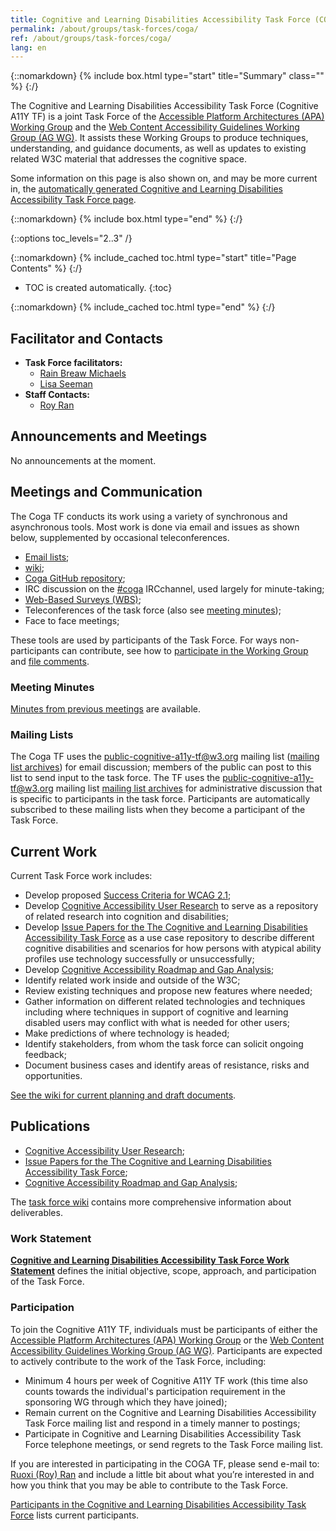 ```yaml
---
title: Cognitive and Learning Disabilities Accessibility Task Force (COGA)
permalink: /about/groups/task-forces/coga/
ref: /about/groups/task-forces/coga/
lang: en
---
```


{::nomarkdown}
{% include box.html type="start" title="Summary" class="" %}
{:/}

The Cognitive and Learning Disabilities Accessibility Task Force (Cognitive A11Y TF) is a joint Task Force of the [Accessible Platform Architectures (APA) Working Group](/about/groups/apawg/) and the [Web Content Accessibility Guidelines Working Group (AG WG)](/about/groups/agwg/). It assists these Working Groups to produce techniques, understanding, and guidance documents, as well as updates to existing related W3C material that addresses the cognitive space.


Some information on this page is also shown on, and may be more current in, the [automatically generated Cognitive and Learning Disabilities Accessibility Task Force page](https://www.w3.org/groups/tf/cognitive-a11y-tf).

{::nomarkdown}
{% include box.html type="end" %}
{:/}

{::options toc_levels="2..3" /}

{::nomarkdown}
{% include_cached toc.html type="start" title="Page Contents" %}
{:/}

-   TOC is created automatically.
{:toc}

{::nomarkdown}
{% include_cached toc.html type="end" %}
{:/}


## Facilitator and Contacts

- **Task Force facilitators:**
    - [Rain Breaw Michaels](https://www.w3.org/users/129114)
    - [Lisa Seeman](https://www.w3.org/users/16320)
- **Staff Contacts:**
    - [Roy Ran](https://www.w3.org/People/Roy/)


## Announcements and Meetings

No announcements at the moment.

## Meetings and Communication

The Coga TF conducts its work using a variety of synchronous and asynchronous tools. Most work is done via email and issues as shown below, supplemented by occasional teleconferences.

- [Email lists](#email);
- [wiki](https://www.w3.org/WAI/GL/task-forces/coga/wiki/);
- [Coga GitHub repository](https://github.com/w3c/coga/);
- IRC discussion on the [#coga](irc://irc.w3.org/coga) IRCchannel, used largely for minute-taking;
- [Web-Based Surveys (WBS)](https://www.w3.org/2002/09/wbs/67703/);
- Teleconferences of the task force (also see [meeting minutes](https://www.w3.org/WAI/GL/task-forces/coga/minutes));
- Face to face meetings;

These tools are used by participants of the Task Force. For ways non-participants can contribute, see how to [participate in the Working Group](https://www.w3.org/WAI/GL/participation) and [file comments](https://www.w3.org/WAI/WCAG20/comments/).

### Meeting Minutes

[Minutes from previous meetings](https://www.w3.org/WAI/GL/task-forces/coga/minutes) are available.

### Mailing Lists

The Coga TF uses the public-cognitive-a11y-tf@w3.org mailing list ([mailing list archives](http://lists.w3.org/Archives/Public/public-cognitive-a11y-tf/)) for email discussion; members of the public can post to this list to send input to the task force. The TF uses the public-cognitive-a11y-tf@w3.org mailing list [mailing list archives](http://lists.w3.org/Archives/Public/public-cognitive-a11y-tf/) for administrative discussion that is specific to participants in the task force. Participants are automatically subscribed to these mailing lists when they become a participant of the Task Force.

## Current Work

Current Task Force work includes:

- Develop proposed [Success Criteria for WCAG 2.1](https://github.com/w3c/wcag21/issues?q=is%3Aissue+is%3Aopen+label%3ACOGA);
- Develop [Cognitive Accessibility User Research](https://w3c.github.io/coga/user-research/) to serve as a repository of related research into cognition and disabilities;
- Develop [Issue Papers for the The Cognitive and Learning Disabilities Accessibility Task Force](https://w3c.github.io/coga/issue-papers/) as a use case repository to describe different cognitive disabilities and scenarios for how persons with atypical ability profiles use technology successfully or unsuccessfully;
- Develop [Cognitive Accessibility Roadmap and Gap Analysis](https://w3c.github.io/coga/gap-analysis/);
- Identify related work inside and outside of the W3C;
- Review existing techniques and propose new features where needed;
- Gather information on different related technologies and techniques including where techniques in support of cognitive and learning disabled users may conflict with what is needed for other users;
- Make predictions of where technology is headed;
- Identify stakeholders, from whom the task force can solicit ongoing feedback;
- Document business cases and identify areas of resistance, risks and opportunities.

[See the wiki for current planning and draft documents](https://www.w3.org/WAI/GL/task-forces/coga/wiki/).

## Publications

- [Cognitive Accessibility User Research](https://w3c.github.io/coga/user-research/);
- [Issue Papers for the The Cognitive and Learning Disabilities Accessibility Task Force](https://w3c.github.io/coga/issue-papers/);
- [Cognitive Accessibility Roadmap and Gap Analysis](https://w3c.github.io/coga/gap-analysis/);

The [task force wiki](https://www.w3.org/WAI/GL/task-forces/coga/wiki/) contains more comprehensive information about deliverables.


### Work Statement

**[Cognitive and Learning Disabilities Accessibility Task Force Work Statement](https://www.w3.org/WAI/GL/task-forces/coga/work-statement)** defines the initial objective, scope, approach, and participation of the Task Force.

### Participation

To join the Cognitive A11Y TF, individuals must be participants of either the [Accessible Platform Architectures (APA) Working Group](https://www.w3.org/WAI/APA/) or the [Web Content Accessibility Guidelines Working Group (AG WG)](https://www.w3.org/WAI/GL/). Participants are expected to actively contribute to the work of the Task Force, including:

- Minimum 4 hours per week of Cognitive A11Y TF work (this time also counts towards the individual's participation requirement in the sponsoring WG through which they have joined);
- Remain current on the Cognitive and Learning Disabilities Accessibility Task Force mailing list and respond in a timely manner to postings;
- Participate in Cognitive and Learning Disabilities Accessibility Task Force telephone meetings, or send regrets to the Task Force mailing list.

If you are interested in participating in the COGA TF, please send e-mail to: [Ruoxi (Roy) Ran](mailto:roy@w3.org) and include a little bit about what you’re interested in and how you think that you may be able to contribute to the Task Force.

[Participants in the Cognitive and Learning Disabilities Accessibility Task Force](https://www.w3.org/2000/09/dbwg/details?group=67703&public=1) lists current participants.